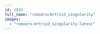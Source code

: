 ```yaml
---
id: 2833
full_name: "romxero/mrtrix3_singularity"
images: 
  - "romxero-mrtrix3_singularity-latest"
---
```

